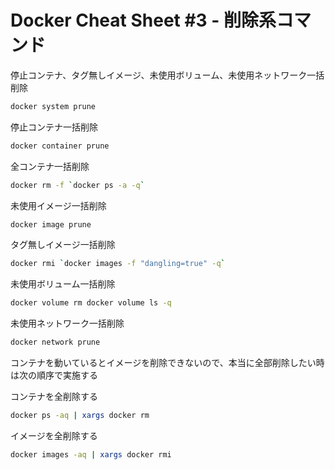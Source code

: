 # Docker Cheat Sheet #3 - 削除系コマンド


停止コンテナ、タグ無しイメージ、未使用ボリューム、未使用ネットワーク一括削除
```sh
docker system prune
```

停止コンテナ一括削除
```sh
docker container prune
```

全コンテナ一括削除
```sh
docker rm -f `docker ps -a -q`
```

未使用イメージ一括削除
```sh
docker image prune
```

タグ無しイメージ一括削除
```sh
docker rmi `docker images -f "dangling=true" -q`
```

未使用ボリューム一括削除
```sh
docker volume rm docker volume ls -q
```

未使用ネットワーク一括削除
```sh
docker network prune
```

コンテナを動いているとイメージを削除できないので、本当に全部削除したい時は次の順序で実施する

コンテナを全削除する
```sh
docker ps -aq | xargs docker rm
```

イメージを全削除する
```sh
docker images -aq | xargs docker rmi
```
